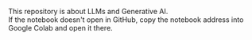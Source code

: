 This repository is about LLMs and Generative AI. <br>
If the notebook doesn't open in GitHub, copy the notebook address into Google Colab and open it there.
